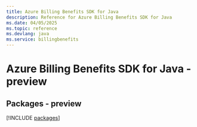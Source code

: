 ```yaml
---
title: Azure Billing Benefits SDK for Java
description: Reference for Azure Billing Benefits SDK for Java
ms.date: 04/05/2025
ms.topic: reference
ms.devlang: java
ms.service: billingbenefits
---
```

# Azure Billing Benefits SDK for Java - preview
## Packages - preview
[!INCLUDE [packages](billing-benefits-index.md)]